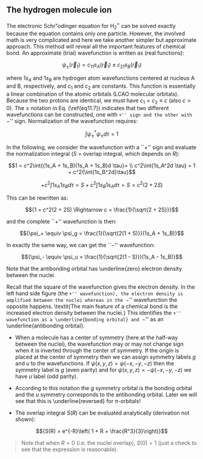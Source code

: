 ## The hydrogen molecule ion


The electronic Schr\"odinger equation for H$_2^+$ can be solved exactly because the equation contains only one particle. However, the  involved math is very complicated and here we take another simpler but  approximate approach. This method will reveal all the important features of chemical bond. An approximate (trial) wavefunction is written as (real functions):

$${\psi_\pm(\vec{r}_1) = c_11s_A(\vec{r}_1) \pm c_21s_B(\vec{r}_1)}$$

where $1s_A$ and $1s_B$ are hydrogen atom wavefunctions centered at nucleus A 
and B, respectively, and $c_1$ and $c_2$ are constants. This function is
essentially a linear combination of the atomic orbitals (LCAO molecular
orbitals). Because the two protons are identical, we must have $c_1 = c_2 \equiv c$ (also $c > 0$).
The $\pm$ notation in Eq. (\ref{eq11.7}) indicates that two different wavefunctions can be 
constructed, one with ``+'' sign and the other with ``$-$'' sign. Normalization of the wavefunction requires:

$${\int{\psi_\pm^*\psi_\pm d\tau} = 1}$$



In the following, we consider the wavefunction with a ``+'' sign and evaluate the normalization integral ($S$ = overlap integral, which depends on $R$):


$$1 = c^2\int{(1s_A + 1s_B)(1s_A + 1s_B)d \tau}= \\ c^2\int{1s_A^2d \tau} = 1 + c^2{\int{1s_B^2d}\tau}$$

$$+ c^2{\int{1s_A1s_Bd\tau}}{= S}+ c^2{\int{1s_B1s_Ad\tau}}{= S}= c^2(2 + 2S)$$


This can be rewritten as:

$${1 = c^2(2 + 2S) \Rightarrow c = \frac{1}{\sqrt{2 + 2S}}}$$

and the complete ``+'' wavefunction is then:

$${\psi_+ \equiv \psi_g = \frac{1}{\sqrt{2(1 + S)}}(1s_A + 1s_B)}$$

In exactly the same way, we can get the ``$-$'' wavefunction:

$${\psi_- \equiv \psi_u = \frac{1}{\sqrt{2(1 - S)}}(1s_A - 1s_B)}$$



Note that the antibonding orbital has \underline{zero} electron density between the nuclei.

Recall that the square of the wavefunction gives the electron density. In the left hand side figure (the ``+'' wavefunction), the electron density is amplified between the nuclei whereas in the ``$-$'' wavefunction the opposite happens. \textit{The main feature of a chemical bond is the increased electron  density between the nuclei.} This identifies the ``+'' wavefunction as
a \underline{bonding orbital} and ``$-$'' as an \underline{antibonding orbital}.


- When a molecule has a center of symmetry (here at the half-way between the 
nuclei), the wavefunction may or may not change sign when it is inverted
through the center of symmetry. If the origin is placed at the center of 
symmetry then we can assign symmetry labels $g$ and $u$ to the wavefunctions.
If $\psi(x, y, z) = \psi(-x, -y, -z)$ then the symmetry label is
$g$ (even parity) and for $\psi(x, y, z) = -\psi(-x, -y, -z)$ we have $u$ label
(odd parity). 
-  According to this notation the $g$ symmetry orbital is the 
bonding orbital and the $u$ symmetry corresponds to the antibonding orbital.
Later we will see that this is \underline{reversed} for $\pi$-orbitals!


- The overlap integral $S(R)$ can be evaluated analytically (derivation not shown):

$${S(R) = e^{-R}\left( 1 + R + \frac{R^3}{3}\right)}$$

> Note that when $R = 0$ (i.e. the nuclei overlap), $S(0) = 1$ (just a check to see that the expression is reasonable).


